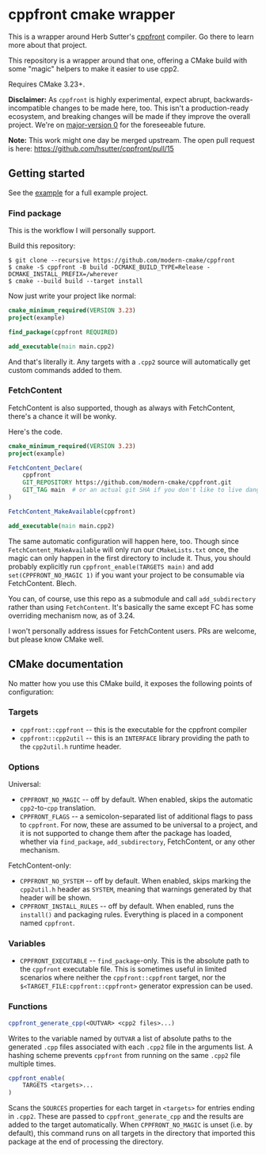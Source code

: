 # cppfront cmake wrapper

This is a wrapper around Herb Sutter's [cppfront](https://github.com/hsutter/cppfront)
compiler. Go there to learn more about that project.

This repository is a wrapper around that one, offering a CMake build with some
"magic" helpers to make it easier to use cpp2.

Requires CMake 3.23+.

**Disclaimer:** As `cppfront` is highly experimental, expect abrupt, backwards-incompatible changes to be made here,
too. This isn't a production-ready ecosystem, and breaking changes will be made if they improve the overall project.
We're on [major-version 0](https://semver.org/#spec-item-4) for the foreseeable future.

**Note:** This work might one day be merged upstream. The open pull request is
here: https://github.com/hsutter/cppfront/pull/15

## Getting started

See the [example](/example) for a full example project.

### Find package

This is the workflow I will personally support.

Build this repository:

```
$ git clone --recursive https://github.com/modern-cmake/cppfront
$ cmake -S cppfront -B build -DCMAKE_BUILD_TYPE=Release -DCMAKE_INSTALL_PREFIX=/wherever
$ cmake --build build --target install
```

Now just write your project like normal:

```cmake
cmake_minimum_required(VERSION 3.23)
project(example)

find_package(cppfront REQUIRED)

add_executable(main main.cpp2)
```

And that's literally it. Any targets with a `.cpp2` source will automatically
get custom commands added to them.

### FetchContent

FetchContent is also supported, though as always with FetchContent, there's a
chance it will be wonky.

Here's the code.

```cmake
cmake_minimum_required(VERSION 3.23)
project(example)

FetchContent_Declare(
    cppfront
    GIT_REPOSITORY https://github.com/modern-cmake/cppfront.git
    GIT_TAG main  # or an actual git SHA if you don't like to live dangerously
)

FetchContent_MakeAvailable(cppfront)

add_executable(main main.cpp2)
```

The same automatic configuration will happen here, too. Though since
`FetchContent_MakeAvailable` will only run our `CMakeLists.txt` once, the magic
can only happen in the first directory to include it. Thus, you should probably
explicitly run `cppfront_enable(TARGETS main)` and add `set(CPPFRONT_NO_MAGIC 1)`
if you want your project to be consumable via FetchContent. Blech.

You can, of course, use this repo as a submodule and call `add_subdirectory`
rather than using `FetchContent`. It's basically the same except FC has some
overriding mechanism now, as of 3.24.

I won't personally address issues for FetchContent users. PRs are welcome, but
please know CMake well.

## CMake documentation

No matter how you use this CMake build, it exposes the following points of configuration:

### Targets

* `cppfront::cppfront` -- this is the executable for the cppfront compiler
* `cppfront::cpp2util` -- this is an `INTERFACE` library providing the path to the `cpp2util.h` runtime header.

### Options

Universal:

* `CPPFRONT_NO_MAGIC` -- off by default. When enabled, skips the automatic `cpp2`-to-`cpp` translation.
* `CPPFRONT_FLAGS` -- a semicolon-separated list of additional flags to pass to `cppfront`. For now, these are assumed
  to be universal to a project, and it is not supported to change them after the package has loaded, whether
  via `find_package`, `add_subdirectory`, FetchContent, or any other mechanism.

FetchContent-only:

* `CPPFRONT_NO_SYSTEM` -- off by default. When enabled, skips marking the `cpp2util.h` header as `SYSTEM`, meaning that
  warnings generated by that header will be shown.
* `CPPFRONT_INSTALL_RULES` -- off by default. When enabled, runs the `install()` and packaging rules. Everything is
  placed in a component named `cppfront`.

### Variables

* `CPPFRONT_EXECUTABLE` -- `find_package`-only. This is the absolute path to the `cppfront` executable file. This is
  sometimes useful in limited scenarios where neither the `cppfront::cppfront` target, nor
  the `$<TARGET_FILE:cppfront::cppfront>` generator expression can be used.

### Functions

```cmake
cppfront_generate_cpp(<OUTVAR> <cpp2 files>...)
```

Writes to the variable named by `OUTVAR` a list of absolute paths to the generated `.cpp` files associated with
each `.cpp2` file in the arguments list. A hashing scheme prevents `cppfront` from running on the same `.cpp2` file
multiple times.

```cmake
cppfront_enable(
    TARGETS <targets>...
)
```

Scans the `SOURCES` properties for each target in `<targets>` for entries ending in `.cpp2`. These are passed
to `cppfront_generate_cpp` and the results are added to the target automatically. When `CPPFRONT_NO_MAGIC` is
unset (i.e. by default), this command runs on all targets in the directory that imported this package at the end of
processing the directory.
